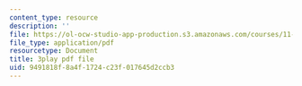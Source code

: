 ```yaml
---
content_type: resource
description: ''
file: https://ol-ocw-studio-app-production.s3.amazonaws.com/courses/11-384-malaysia-sustainable-cities-practicum-spring-2018/9491818f8a4f1724c23f017645d2ccb3_2cPGZ4H67Ek.pdf
file_type: application/pdf
resourcetype: Document
title: 3play pdf file
uid: 9491818f-8a4f-1724-c23f-017645d2ccb3
---
```

